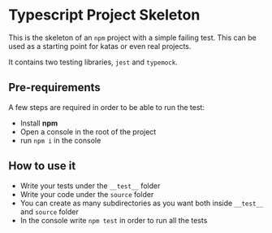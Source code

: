 # Typescript Project Skeleton
This is the skeleton of an `npm` project with a simple failing test. 
This can be used as a starting point for katas or even real projects.

It contains two testing libraries, `jest` and `typemock`.  


## Pre-requirements
A few steps are required in order to be able to run the test:
* Install **npm**
* Open a console in the root of the project
* run `npm i` in the console 

 
## How to use it
* Write your tests under the `__test__` folder
* Write your code under the `source` folder
* You can create as many subdirectories as you want both inside `__test__` and `source` folder  
* In the console write `npm test` in order to run all the tests



